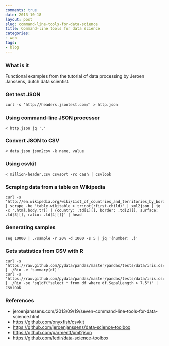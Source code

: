 ```yaml
---
comments: true
date: 2013-10-18
layout: post
slug: command-line-tools-for-data-science
title: Command-line tools for data science
categories:
- web
tags:
- blog
---
```


### What is it

Functional examples from the tutorial of data processing by Jeroen Janssens, dutch data scientist.

### Get test JSON

    curl -s 'http://headers.jsontest.com/' > http.json

### Using command-line JSON processor

    < http.json jq '.'

### Convert JSON to CSV

    < data.json json2csv -k name, value

### Using csvkit

    < million-header.csv csvsort -rc cash | csvlook

### Scraping data from a table on Wikipedia

    curl -s 'http://en.wikipedia.org/wiki/List_of_countries_and_territories_by_border/area_ratio' | scrape -be 'table.wikitable > tr:not(:first-child)' | xml2json | jq -c '.html.body.tr[] | {country: .td[1][], border: .td[2][], surface: .td[3][], ratio: .td[4][]}' | head

### Generating samples

    seq 10000 | ./sample -r 20% -d 1000 -s 5 | jq '{number: .}'

### Gets statistics from CSV with R

    curl -s 'https://raw.github.com/pydata/pandas/master/pandas/tests/data/iris.csv' | ./Rio -e 'summary(df)'
    curl -s 'https://raw.github.com/pydata/pandas/master/pandas/tests/data/iris.csv' | ./Rio -se 'sqldf("select * from df where df.SepalLength > 7.5")' | csvlook

### References

* jeroenjanssens.com/2013/09/19/seven-command-line-tools-for-data-science.html
* https://github.com/onyxfish/csvkit
* https://github.com/jeroenjanssens/data-science-toolbox
* https://github.com/parmentf/xml2json
* https://github.com/fedir/data-science-toolbox
